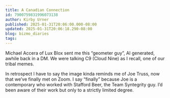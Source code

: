 ```yaml
---
title: A Canadian Connection
id: 7900759831996073138
author: Kirby Urner
published: 2025-01-31T20:06:00.000-08:00
updated: 2025-01-31T20:06:18.290-08:00
blog: bizmo_diaries
tags: 
---
```


[](https://blogger.googleusercontent.com/img/b/R29vZ2xl/AVvXsEhZKxsy3bZqhH51mwRLX2Uip4_TEaB4Zh_6A4LzcDbcC4c4trgKfyYwPA6lNAEs0_cuQXIhYF0ifgKZ5W2hhdAZI389jbxaLh-9NlWOlPZW5K0yA7r3mj31_dmAhJPpbxmUh3yk3j80wGoeVHWps25irOXIC1NikCQ4RkOiCkZyIFNNn1PLlgQh/s1232/IMG_1933.jpeg)

Michael Accera of Lux Blox sent me this “geometer guy”, AI generated, awhile back in a DM. We were talking C9 (Cloud Nine) as I recall, one of our tribal memes.

In retrospect I have to say the image kinda reminds me of Joe Truss, now that we’ve finally met on Zoom. I say “finally” because Joe is a contemporary who worked with Stafford Beer, the Team Syntegrity guy. I’d been aware of their work but only to a strictly limited degree.